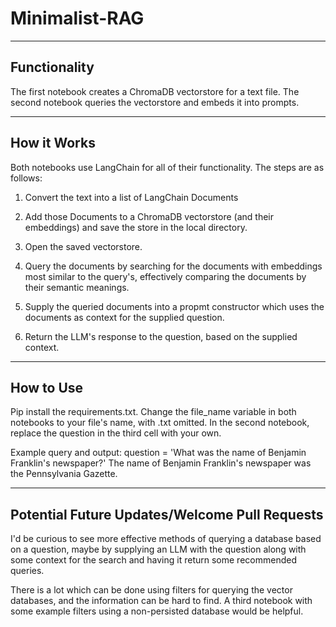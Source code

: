 # Minimalist-RAG
-------
Functionality
-------

The first notebook creates a ChromaDB vectorstore for a text file.
The second notebook queries the vectorstore and embeds it into prompts.

-------
How it Works
-------
Both notebooks use LangChain for all of their functionality.
The steps are as follows:
1. Convert the text into a list of LangChain Documents
2. Add those Documents to a ChromaDB vectorstore (and their embeddings) and save the store in the local directory.

1. Open the saved vectorstore.
2. Query the documents by searching for the documents with embeddings most similar to the query's, effectively comparing the documents by their semantic meanings.
3. Supply the queried documents into a propmt constructor which uses the documents as context for the supplied question.
4. Return the LLM's response to the question, based on the supplied context.

-------
How to Use
-------

Pip install the requirements.txt.
Change the file_name variable in both notebooks to your file's name, with .txt omitted. 
In the second notebook, replace the question in the third cell with your own.

Example query and output:
question = 'What was the name of Benjamin Franklin\'s newspaper?'
The name of Benjamin Franklin's newspaper was the Pennsylvania Gazette.

-------
Potential Future Updates/Welcome Pull Requests
-------
I'd be curious to see more effective methods of querying a database based on a question, maybe by supplying an LLM with the question along with some context for the search and having it return some recommended queries.

There is a lot which can be done using filters for querying the vector databases, and the information can be hard to find. A third notebook with some example filters using a non-persisted database would be helpful.

